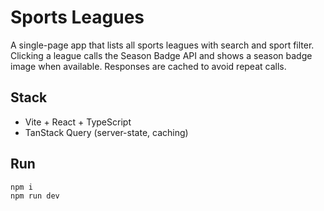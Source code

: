 # Sports Leagues

A single-page app that lists all sports leagues with search and sport filter. Clicking a league calls the Season Badge API and shows a season badge image when available. Responses are cached to avoid repeat calls.

## Stack
- Vite + React + TypeScript
- TanStack Query (server-state, caching)

## Run
```bash
npm i
npm run dev
